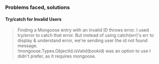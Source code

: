 ### Problems faced, solutions
#### Try/catch for Invalid Users
> Finding a Mongoose entry with an invalid ID throws error. I used try/error to catch that error. But instead of using catch(err)'s err to display & understand error, we're sending user the id not found message.   
> !mongoose.Types.ObjectId.isValid(bookid) was an option to use I didn't prefer, as it requires mongoose.  
